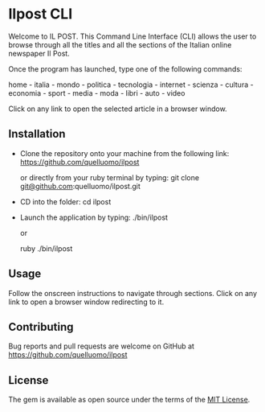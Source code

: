 # Ilpost CLI

Welcome to IL POST. This Command Line Interface (CLI) allows the user to browse through all the titles and all the sections of the Italian online newspaper Il Post.

Once the program has launched, type one of the following commands:

home - italia - mondo - politica - tecnologia - internet - scienza - cultura - economia - sport - media - moda - libri - auto - video

Click on any link to open the selected article in a browser window.

## Installation

- Clone the repository onto your machine from the following link:
  https://github.com/quelluomo/ilpost

  or directly from your ruby terminal by typing:
  git clone git@github.com:quelluomo/ilpost.git

- CD into the folder:
  cd ilpost

- Launch the application by typing:
  ./bin/ilpost

  or

  ruby ./bin/ilpost

## Usage

Follow the onscreen instructions to navigate through sections.
Click on any link to open a browser window redirecting to it.

## Contributing

Bug reports and pull requests are welcome on GitHub at https://github.com/quelluomo/ilpost

## License

The gem is available as open source under the terms of the [MIT License](https://opensource.org/licenses/MIT).
